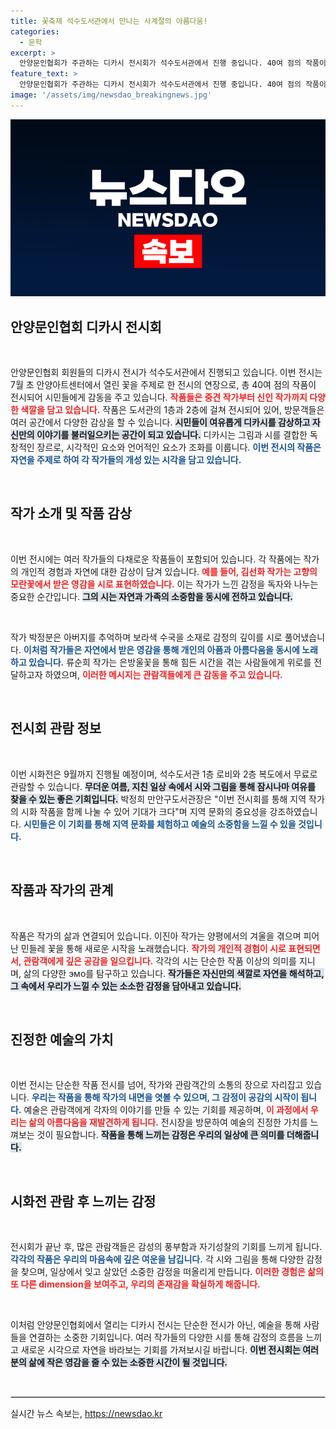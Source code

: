 ```yaml
---
title: 꽃축제 석수도서관에서 만나는 사계절의 아름다움!
categories:
  - 문학
excerpt: >
  안양문인협회가 주관하는 디카시 전시회가 석수도서관에서 진행 중입니다. 40여 점의 작품이 시민들에게 감동을 주며, 작가의 다양한 이야기와 정서를 담고 있습니다. 시원한 도서관에서 예술의 향기를 느껴보세요!
feature_text: >
  안양문인협회가 주관하는 디카시 전시회가 석수도서관에서 진행 중입니다. 40여 점의 작품이 시민들에게 감동을 주며, 작가의 다양한 이야기와 정서를 담고 있습니다. 시원한 도서관에서 예술의 향기를 느껴보세요!
image: '/assets/img/newsdao_breakingnews.jpg'
---
```


<p><img src="/assets/img/newsdao_breakingnews.jpg" alt="ontimetimes 속보" /></p>

<h2 data-ke-size="size26">안양문인협회 디카시 전시회</h2>

<p data-ke-size="size16">&nbsp;</p>

<p>안양문인협회 회원들의 디카시 전시가 석수도서관에서 진행되고 있습니다. 이번 전시는 7월 초 안양아트센터에서 열린 꽃을 주제로 한 전시의 연장으로, 총 40여 점의 작품이 전시되어 시민들에게 감동을 주고 있습니다. <b><span style="color: #ee2323;">작품들은 중견 작가부터 신인 작가까지 다양한 색깔을 담고 있습니다.</span></b> 작품은 도서관의 1층과 2층에 걸쳐 전시되어 있어, 방문객들은 여러 공간에서 다양한 감상을 할 수 있습니다. <b><span style="background-color: #21538527;">시민들이 여유롭게 디카시를 감상하고 자신만의 이야기를 불러일으키는 공간이 되고 있습니다.</span></b> 디카시는 그림과 시를 결합한 독창적인 장르로, 시각적인 요소와 언어적인 요소가 조화를 이룹니다. <b><span style="color: #1a5490;">이번 전시의 작품은 자연을 주제로 하여 각 작가들의 개성 있는 시각을 담고 있습니다.</span></b> </p>

<p data-ke-size="size16">&nbsp;</p>

<h2 data-ke-size="size26">작가 소개 및 작품 감상</h2>

<p data-ke-size="size16">&nbsp;</p>

<p>이번 전시에는 여러 작가들의 다채로운 작품들이 포함되어 있습니다. 각 작품에는 작가의 개인적 경험과 자연에 대한 감상이 담겨 있습니다. <b><span style="color: #ee2323;">예를 들어, 김선화 작가는 고향의 모란꽃에서 받은 영감을 시로 표현하였습니다.</span></b> 이는 작가가 느낀 감정을 독자와 나누는 중요한 순간입니다. <b><span style="background-color: #21538527;">그의 시는 자연과 가족의 소중함을 동시에 전하고 있습니다.</span></b> </p>

<p data-ke-size="size16">&nbsp;</p>

<p>작가 박정분은 아버지를 추억하며 보라색 수국을 소재로 감정의 깊이를 시로 풀어냈습니다. <b><span style="color: #1a5490;">이처럼 작가들은 자연에서 받은 영감을 통해 개인의 아픔과 아름다움을 동시에 노래하고 있습니다.</span></b> 류순희 작가는 은방울꽃을 통해 힘든 시간을 겪는 사람들에게 위로를 전달하고자 하였으며, <b><span style="color: #ee2323;">이러한 메시지는 관람객들에게 큰 감동을 주고 있습니다.</span></b> </p>

<p data-ke-size="size16">&nbsp;</p>

<h2 data-ke-size="size26">전시회 관람 정보</h2>

<p data-ke-size="size16">&nbsp;</p>

<p>이번 시화전은 9월까지 진행될 예정이며,  석수도서관 1층 로비와 2층 복도에서 무료로 관람할 수 있습니다. <b><span style="background-color: #21538527;">무더운 여름, 지친 일상 속에서 시와 그림을 통해 잠시나마 여유를 찾을 수 있는 좋은 기회입니다.</span></b> 박정희 만안구도서관장은 "이번 전시회를 통해 지역 작가의 시화 작품을 함께 나눌 수 있어 기대가 크다"며 지역 문화의 중요성을 강조하였습니다. <b><span style="color: #1a5490;">시민들은 이 기회를 통해 지역 문화를 체험하고 예술의 소중함을 느낄 수 있을 것입니다.</span></b> </p>

<p data-ke-size="size16">&nbsp;</p>

<h2 data-ke-size="size26">작품과 작가의 관계</h2>

<p data-ke-size="size16">&nbsp;</p>

<p>작품은 작가의 삶과 연결되어 있습니다. 이진아 작가는 양평에서의 겨울을 겪으며 피어난 민들레 꽃을 통해 새로운 시작을 노래했습니다. <b><span style="color: #ee2323;">작가의 개인적 경험이 시로 표현되면서, 관람객에게 깊은 공감을 일으킵니다.</span></b> 각각의 시는 단순한 작품 이상의 의미를 지니며, 삶의 다양한 эмо를 탐구하고 있습니다. <b><span style="background-color: #21538527;">작가들은 자신만의 색깔로 자연을 해석하고, 그 속에서 우리가 느낄 수 있는 소소한 감정을 담아내고 있습니다.</span></b> </p>

<p data-ke-size="size16">&nbsp;</p>

<h2 data-ke-size="size26">진정한 예술의 가치</h2>

<p data-ke-size="size16">&nbsp;</p>

<p>이번 전시는 단순한 작품 전시를 넘어, 작가와 관람객간의 소통의 장으로 자리잡고 있습니다. <b><span style="color: #1a5490;">우리는 작품을 통해 작가의 내면을 엿볼 수 있으며, 그 감정이 공감의 시작이 됩니다.</span></b> 예술은 관람객에게 각자의 이야기를 만들 수 있는 기회를 제공하며, <b><span style="color: #ee2323;">이 과정에서 우리는 삶의 아름다움을 재발견하게 됩니다.</span></b> 전시장을 방문하여 예술의 진정한 가치를 느껴보는 것이 필요합니다. <b><span style="background-color: #21538527;">작품을 통해 느끼는 감정은 우리의 일상에 큰 의미를 더해줍니다.</span></b></p>

<p data-ke-size="size16">&nbsp;</p>

<h2 data-ke-size="size26">시화전 관람 후 느끼는 감정</h2>

<p data-ke-size="size16">&nbsp;</p>

<p>전시회가 끝난 후, 많은 관람객들은 감성의 풍부함과 자기성찰의 기회를 느끼게 됩니다. <b><span style="color: #1a5490;">각각의 작품은 우리의 마음속에 깊은 여운을 남깁니다.</span></b> 각 시와 그림을 통해 다양한 감정을 찾으며, 일상에서 잊고 살았던 소중한 감정을 떠올리게 만듭니다. <b><span style="color: #ee2323;">이러한 경험은 삶의 또 다른 dimension을 보여주고, 우리의 존재감을 확실하게 해줍니다.</span></b> </p>

<p data-ke-size="size16">&nbsp;</p>

<p>이처럼 안양문인협회에서 열리는 디카시 전시는 단순한 전시가 아닌, 예술을 통해 사람들을 연결하는 소중한 기회입니다. 여러 작가들의 다양한 시를 통해 감정의 흐름을 느끼고 새로운 시각으로 자연을 바라보는 기회를 가져보시길 바랍니다. <b><span style="background-color: #21538527;">이번 전시회는 여러분의 삶에 작은 영감을 줄 수 있는 소중한 시간이 될 것입니다.</span></b> </p>

<p data-ke-size="size16">&nbsp;</p>

<hr style="border: 1px solid #ddd;" />
실시간 뉴스 속보는, <a href="https://newsdao.kr" rel="dofollow">https://newsdao.kr</a>


